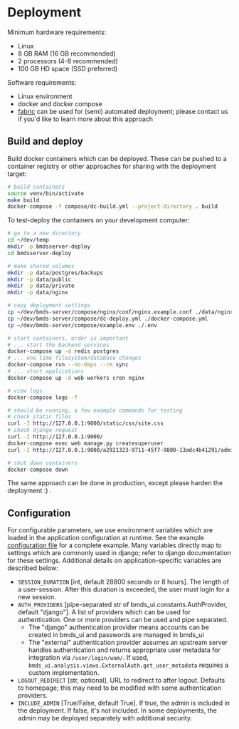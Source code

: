 # Deployment

Minimum hardware requirements:

- Linux
- 8 GB RAM (16 GB recommended)
- 2 processors (4-8 recommended)
- 100 GB HD space (SSD preferred)

Software requirements:

- Linux environment
- docker and docker compose
- [fabric](http://www.fabfile.org/) can be used for (semi) automated deployment; please contact us if you'd like to learn more about this approach

## Build and deploy

Build docker containers which can be deployed. These can be pushed to a container registry or
other approaches for sharing with the deployment target:

```bash
# build containers
source venv/bin/activate
make build
docker-compose -f compose/dc-build.yml --project-directory . build
```

To test-deploy the containers on your development computer:

```bash
# go to a new directory
cd ~/dev/temp
mkdir -p bmdsserver-deploy
cd bmdsserver-deploy

# make shared volumes
mkdir -p data/postgres/backups
mkdir -p data/public
mkdir -p data/private
mkdir -p data/nginx

# copy deployment settings
cp ~/dev/bmds-server/compose/nginx/conf/nginx.example.conf ./data/nginx/nginx.conf
cp ~/dev/bmds-server/compose/dc-deploy.yml ./docker-compose.yml
cp ~/dev/bmds-server/compose/example.env ./.env

# start containers, order is important
# ... start the backend services
docker-compose up -d redis postgres
# ... one time filesystem/database changes
docker-compose run --no-deps --rm sync
# ... start applications
docker-compose up -d web workers cron nginx

# view logs
docker-compose logs -f

# should be running, a few example commands for testing
# check static files
curl -I http://127.0.0.1:9000/static/css/site.css
# check django request
curl -I http://127.0.0.1:9000/
docker-compose exec web manage.py createsuperuser
curl -I http://127.0.0.1:9000/a2921323-9711-45f7-9800-13adc4b41291/admin/login/

# shut down containers
docker-compose down
```

The same approach can be done in production, except please harden the deployment :) .

## Configuration

For configurable parameters, we use environment variables which are loaded in the application configuration at runtime.  See the example [configuration file](https://github.com/USEPA/bmds-online-private/blob/main/compose/example.env) for a complete example. Many variables directly map to settings which are commonly used in django; refer to django documentation for these settings. Additional details on application-specific variables are described below:

- `SESSION_DURATION` [int, default 28800 seconds or 8 hours]. The length of a user-session. After this duration is exceeded, the user must login for a new session.
- `AUTH_PROVIDERS` [pipe-separated str of bmds_ui.constants.AuthProvider, default "django"]. A list of providers which can be used for authentication. One or more providers can be used and pipe separated.
    - The "django" authentication provider means accounts can be created in bmds_ui and passwords are managed in bmds_ui
    - The "external" authentication provider assumes an upstream server handles authentication and returns appropriate user metadata for integration via ``/user/login/wam/``.  If used, ``bmds_ui.analysis.views.ExternalAuth.get_user_metadata`` requires a custom implementation.
- `LOGOUT_REDIRECT` [str, optional]. URL to redirect to after logout. Defaults to homepage; this may need to be modified with some authentication providers.
- `INCLUDE_ADMIN` [True/False, default True]. If true, the admin is included in the deployment. If false, it's not included. In some deployments, the admin may be deployed separately with additional security.
